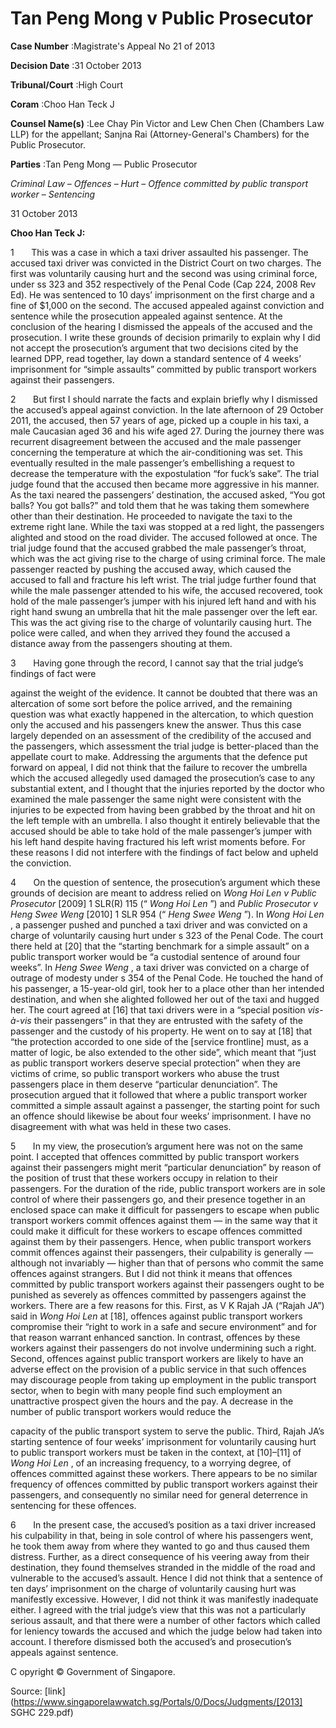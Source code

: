 # Tan Peng Mong v Public Prosecutor 



**Case Number** :Magistrate's Appeal No 21 of 2013 

**Decision Date** :31 October 2013 

**Tribunal/Court** :High Court 

**Coram** :Choo Han Teck J 

**Counsel Name(s)** :Lee Chay Pin Victor and Lew Chen Chen (Chambers Law LLP) for the appellant; Sanjna Rai (Attorney-General's Chambers) for the Public Prosecutor. 

**Parties** :Tan Peng Mong — Public Prosecutor 

_Criminal Law_ – _Offences_ – _Hurt_ – _Offence committed by public transport worker_ – _Sentencing_ 

31 October 2013 

**Choo Han Teck J:** 

1       This was a case in which a taxi driver assaulted his passenger. The accused taxi driver was convicted in the District Court on two charges. The first was voluntarily causing hurt and the second was using criminal force, under ss 323 and 352 respectively of the Penal Code (Cap 224, 2008 Rev Ed). He was sentenced to 10 days’ imprisonment on the first charge and a fine of $1,000 on the second. The accused appealed against conviction and sentence while the prosecution appealed against sentence. At the conclusion of the hearing I dismissed the appeals of the accused and the prosecution. I write these grounds of decision primarily to explain why I did not accept the prosecution’s argument that two decisions cited by the learned DPP, read together, lay down a standard sentence of 4 weeks’ imprisonment for “simple assaults” committed by public transport workers against their passengers. 

2       But first I should narrate the facts and explain briefly why I dismissed the accused’s appeal against conviction. In the late afternoon of 29 October 2011, the accused, then 57 years of age, picked up a couple in his taxi, a male Caucasian aged 36 and his wife aged 27. During the journey there was recurrent disagreement between the accused and the male passenger concerning the temperature at which the air-conditioning was set. This eventually resulted in the male passenger’s embellishing a request to decrease the temperature with the expostulation “for fuck’s sake”. The trial judge found that the accused then became more aggressive in his manner. As the taxi neared the passengers’ destination, the accused asked, “You got balls? You got balls?” and told them that he was taking them somewhere other than their destination. He proceeded to navigate the taxi to the extreme right lane. While the taxi was stopped at a red light, the passengers alighted and stood on the road divider. The accused followed at once. The trial judge found that the accused grabbed the male passenger’s throat, which was the act giving rise to the charge of using criminal force. The male passenger reacted by pushing the accused away, which caused the accused to fall and fracture his left wrist. The trial judge further found that while the male passenger attended to his wife, the accused recovered, took hold of the male passenger’s jumper with his injured left hand and with his right hand swung an umbrella that hit the male passenger over the left ear. This was the act giving rise to the charge of voluntarily causing hurt. The police were called, and when they arrived they found the accused a distance away from the passengers shouting at them. 

3       Having gone through the record, I cannot say that the trial judge’s findings of fact were 


against the weight of the evidence. It cannot be doubted that there was an altercation of some sort before the police arrived, and the remaining question was what exactly happened in the altercation, to which question only the accused and his passengers knew the answer. Thus this case largely depended on an assessment of the credibility of the accused and the passengers, which assessment the trial judge is better-placed than the appellate court to make. Addressing the arguments that the defence put forward on appeal, I did not think that the failure to recover the umbrella which the accused allegedly used damaged the prosecution’s case to any substantial extent, and I thought that the injuries reported by the doctor who examined the male passenger the same night were consistent with the injuries to be expected from having been grabbed by the throat and hit on the left temple with an umbrella. I also thought it entirely believable that the accused should be able to take hold of the male passenger’s jumper with his left hand despite having fractured his left wrist moments before. For these reasons I did not interfere with the findings of fact below and upheld the conviction. 

4       On the question of sentence, the prosecution’s argument which these grounds of decision are meant to address relied on _Wong Hoi Len v Public Prosecutor_ <span class="citation">[2009] 1 SLR(R) 115</span> (“ _Wong Hoi Len_ ”) and _Public Prosecutor v Heng Swee Weng_ <span class="citation">[2010] 1 SLR 954</span> (“ _Heng Swee Weng_ ”). In _Wong Hoi Len_ , a passenger pushed and punched a taxi driver and was convicted on a charge of voluntarily causing hurt under s 323 of the Penal Code. The court there held at [20] that the “starting benchmark for a simple assault” on a public transport worker would be “a custodial sentence of around four weeks”. In _Heng Swee Weng_ , a taxi driver was convicted on a charge of outrage of modesty under s 354 of the Penal Code. He touched the hand of his passenger, a 15-year-old girl, took her to a place other than her intended destination, and when she alighted followed her out of the taxi and hugged her. The court agreed at [16] that taxi drivers were in a “special position _vis-à-vis_ their passengers” in that they are entrusted with the safety of the passenger and the custody of his property. He went on to say at [18] that “the protection accorded to one side of the [service frontline] must, as a matter of logic, be also extended to the other side”, which meant that “just as public transport workers deserve special protection” when they are victims of crime, so public transport workers who abuse the trust passengers place in them deserve “particular denunciation”. The prosecution argued that it followed that where a public transport worker committed a simple assault against a passenger, the starting point for such an offence should likewise be about four weeks’ imprisonment. I have no disagreement with what was held in these two cases. 

5       In my view, the prosecution’s argument here was not on the same point. I accepted that offences committed by public transport workers against their passengers might merit “particular denunciation” by reason of the position of trust that these workers occupy in relation to their passengers. For the duration of the ride, public transport workers are in sole control of where their passengers go, and their presence together in an enclosed space can make it difficult for passengers to escape when public transport workers commit offences against them — in the same way that it could make it difficult for these workers to escape offences committed against them by their passengers. Hence, when public transport workers commit offences against their passengers, their culpability is generally — although not invariably — higher than that of persons who commit the same offences against strangers. But I did not think it means that offences committed by public transport workers against their passengers ought to be punished as severely as offences committed by passengers against the workers. There are a few reasons for this. First, as V K Rajah JA (“Rajah JA”) said in _Wong Hoi Len_ at [18], offences against public transport workers compromise their “right to work in a safe and secure environment” and for that reason warrant enhanced sanction. In contrast, offences by these workers against their passengers do not involve undermining such a right. Second, offences against public transport workers are likely to have an adverse effect on the provision of a public service in that such offences may discourage people from taking up employment in the public transport sector, when to begin with many people find such employment an unattractive prospect given the hours and the pay. A decrease in the number of public transport workers would reduce the 


capacity of the public transport system to serve the public. Third, Rajah JA’s starting sentence of four weeks’ imprisonment for voluntarily causing hurt to public transport workers must be taken in the context, at [10]–[11] of _Wong Hoi Len_ , of an increasing frequency, to a worrying degree, of offences committed against these workers. There appears to be no similar frequency of offences committed by public transport workers against their passengers, and consequently no similar need for general deterrence in sentencing for these offences. 

6       In the present case, the accused’s position as a taxi driver increased his culpability in that, being in sole control of where his passengers went, he took them away from where they wanted to go and thus caused them distress. Further, as a direct consequence of his veering away from their destination, they found themselves stranded in the middle of the road and vulnerable to the accused’s assault. Hence I did not think that a sentence of ten days’ imprisonment on the charge of voluntarily causing hurt was manifestly excessive. However, I did not think it was manifestly inadequate either. I agreed with the trial judge’s view that this was not a particularly serious assault, and that there were a number of other factors which called for leniency towards the accused and which the judge below had taken into account. I therefore dismissed both the accused’s and prosecution’s appeals against sentence. 

 C opyright © Government of Singapore. 


Source: [link](https://www.singaporelawwatch.sg/Portals/0/Docs/Judgments/[2013] SGHC 229.pdf)
